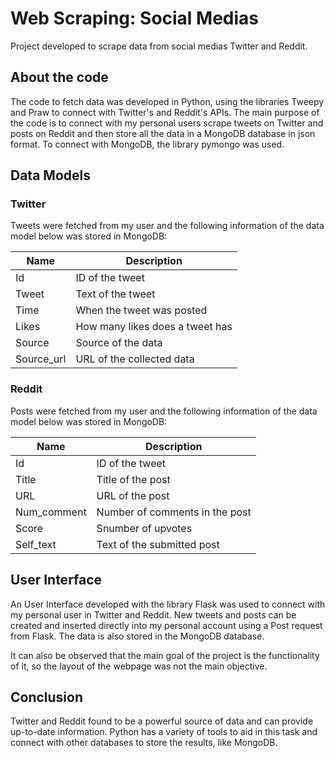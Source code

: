 # Web Scraping: Social Medias

Project developed to scrape data from social medias Twitter and Reddit.

## About the code

The code to fetch data was developed in Python, using the libraries Tweepy and Praw to connect with Twitter's and Reddit's APIs. The main purpose of the code is to connect with my personal users scrape tweets on Twitter and posts on Reddit and then store all the data in a MongoDB database in json format. To connect with MongoDB, the library pymongo was used.

## Data Models

### Twitter

Tweets were fetched from my user and the following information of the data model below was stored in MongoDB:

| Name | Description |
| ----------- | ----------- |
| Id | ID of the tweet |
| Tweet | Text of the tweet |
| Time | When the tweet was posted |
| Likes | How many likes does a tweet has |
| Source | Source of the data |
| Source_url | URL of the collected data |

### Reddit

Posts were fetched from my user and the following information of the data model below was stored in MongoDB:

| Name | Description |
| ----------- | ----------- |
| Id | ID of the tweet |
| Title | Title of the post |
| URL | URL of the post |
| Num_comment | Number of comments in the post |
| Score | Snumber of upvotes |
| Self_text | Text of the submitted post |

## User Interface

An User Interface developed with the library Flask was used to connect with my personal user in Twitter and Reddit. New tweets and posts can be created and inserted directly into my personal account using a Post request from Flask. The data is also stored in the MongoDB database. 

It can also be observed that the main goal of the project is the functionality of it, so the layout of the webpage was not the main objective.

## Conclusion

Twitter and Reddit found to be a powerful source of data and can provide up-to-date information. Python has a variety of tools to aid in this task and connect with other databases to store the results, like MongoDB.
